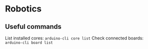 # Robotics

## Useful commands

List installed cores: `arduino-cli core list`
Check connected boards: `arduino-cli board list`

